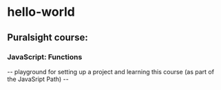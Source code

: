 # hello-world

## Puralsight course:
### JavaScript: Functions

-- playground for setting up a project and learning this course (as part of the JavaSript Path) -- 

